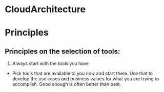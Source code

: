 # CloudArchitecture
# Principles
## Principles on the selection of tools:
1. Always start with the tools you have
*  Pick tools that are available to you *now* and start there. Use that to develop the use cases and business values for what you are trying to accomplish. Good enough is often better than best.
